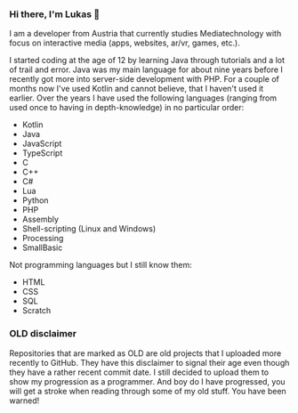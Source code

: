 ### Hi there, I'm Lukas 👋

I am a developer from Austria that currently studies Mediatechnology with focus on interactive media (apps, websites, ar/vr, games, etc.).

I started coding at the age of 12 by learning Java through tutorials and a lot of trail and error.
Java was my main language for about nine years before I recently got more into server-side development with PHP. For a couple of months now I've used Kotlin and cannot believe, that I haven't used it earlier.
Over the years I have used the following languages (ranging from used once to having in depth-knowledge) in no particular order:
- Kotlin
- Java
- JavaScript
- TypeScript
- C
- C++
- C#
- Lua
- Python
- PHP
- Assembly
- Shell-scripting (Linux and Windows)
- Processing
- SmallBasic

Not programming languages but I still know them:
- HTML
- CSS
- SQL
- Scratch

### OLD disclaimer
Repositories that are marked as OLD are old projects that I uploaded more recently to GitHub.
They have this disclaimer to signal their age even though they have a rather recent commit date.
I still decided to upload them to show my progression as a programmer.
And boy do I have progressed, you will get a stroke when reading through some of my old stuff.
You have been warned!
